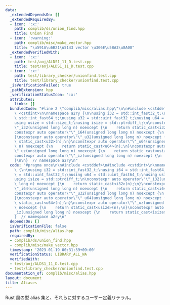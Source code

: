 ```yaml
---
data:
  _extendedDependsOn: []
  _extendedRequiredBy:
  - icon: ':x:'
    path: complib/ds/union_find.hpp
    title: Union Find
  - icon: ':warning:'
    path: complib/misc/make_vector.hpp
    title: "\u591A\u6B21\u5143 vector \u306E\u5BA3\u8A00"
  _extendedVerifiedWith:
  - icon: ':x:'
    path: test/aoj/ALDS1_11_D.test.cpp
    title: test/aoj/ALDS1_11_D.test.cpp
  - icon: ':x:'
    path: test/library_checker/unionfind.test.cpp
    title: test/library_checker/unionfind.test.cpp
  _isVerificationFailed: true
  _pathExtension: hpp
  _verificationStatusIcon: ':x:'
  attributes:
    links: []
  bundledCode: "#line 2 \"complib/misc/alias.hpp\"\n\n#include <cstddef>\n#include\
    \ <cstdint>\n\nnamespace a2ry {\n\nusing i32 = std::int_fast32_t;\nusing i64 =\
    \ std::int_fast64_t;\nusing u32 = std::uint_fast32_t;\nusing u64 = std::uint_fast64_t;\n\
    using usize = std::size_t;\nusing isize = std::ptrdiff_t;\n\nconstexpr auto operator\"\
    \"_i32(unsigned long long n) noexcept {\n    return static_cast<i32>(n);\n}\n\
    constexpr auto operator\"\"_i64(unsigned long long n) noexcept {\n    return static_cast<i64>(n);\n\
    }\nconstexpr auto operator\"\"_u32(unsigned long long n) noexcept {\n    return\
    \ static_cast<u32>(n);\n}\nconstexpr auto operator\"\"_u64(unsigned long long\
    \ n) noexcept {\n    return static_cast<u64>(n);\n}\nconstexpr auto operator\"\
    \"_uz(unsigned long long n) noexcept {\n    return static_cast<usize>(n);\n}\n\
    constexpr auto operator\"\"_iz(unsigned long long n) noexcept {\n    return static_cast<isize>(n);\n\
    }\n\n}  // namespace a2ry\n"
  code: "#pragma once\n\n#include <cstddef>\n#include <cstdint>\n\nnamespace a2ry\
    \ {\n\nusing i32 = std::int_fast32_t;\nusing i64 = std::int_fast64_t;\nusing u32\
    \ = std::uint_fast32_t;\nusing u64 = std::uint_fast64_t;\nusing usize = std::size_t;\n\
    using isize = std::ptrdiff_t;\n\nconstexpr auto operator\"\"_i32(unsigned long\
    \ long n) noexcept {\n    return static_cast<i32>(n);\n}\nconstexpr auto operator\"\
    \"_i64(unsigned long long n) noexcept {\n    return static_cast<i64>(n);\n}\n\
    constexpr auto operator\"\"_u32(unsigned long long n) noexcept {\n    return static_cast<u32>(n);\n\
    }\nconstexpr auto operator\"\"_u64(unsigned long long n) noexcept {\n    return\
    \ static_cast<u64>(n);\n}\nconstexpr auto operator\"\"_uz(unsigned long long n)\
    \ noexcept {\n    return static_cast<usize>(n);\n}\nconstexpr auto operator\"\"\
    _iz(unsigned long long n) noexcept {\n    return static_cast<isize>(n);\n}\n\n\
    }  // namespace a2ry\n"
  dependsOn: []
  isVerificationFile: false
  path: complib/misc/alias.hpp
  requiredBy:
  - complib/ds/union_find.hpp
  - complib/misc/make_vector.hpp
  timestamp: '2023-01-19 00:31:39+09:00'
  verificationStatus: LIBRARY_ALL_WA
  verifiedWith:
  - test/aoj/ALDS1_11_D.test.cpp
  - test/library_checker/unionfind.test.cpp
documentation_of: complib/misc/alias.hpp
layout: document
title: Aliases
---
```


Rust 風の型 alias 集と、それらに対するユーザー定義リテラル。
